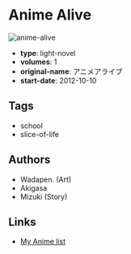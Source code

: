 # Anime Alive

![anime-alive](https://cdn.myanimelist.net/images/manga/1/164398.jpg)

-   **type**: light-novel
-   **volumes**: 1
-   **original-name**: アニメアライブ
-   **start-date**: 2012-10-10

## Tags

-   school
-   slice-of-life

## Authors

-   Wadapen. (Art)
-   Akigasa
-   Mizuki (Story)

## Links

-   [My Anime list](https://myanimelist.net/manga/88869/Anime_Alive)
